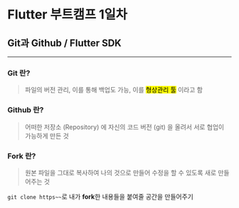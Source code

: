 # Flutter 부트캠프 1일차

## Git과 Github / Flutter SDK

---

### Git 란?

> 파일의 버전 관리, 이를 통해 백업도 가능, 이를 <Mark>형상관리 툴</Mark> 이라고 함
> 

### Github 란?

> 어떠한 저장소 (Repository) 에 자신의 코드 버전 (git) 을 올려서 서로 협업이 가능하게 만든 것
> 

### Fork 란?

> 원본 파일을 그대로 복사하여 나의 것으로 만들어 수정을 할 수 있도록 새로 만들어주는 것
> 

`git clone https~~`로 내가 **fork**한 내용들을 붙여줄 공간을 만들어주기

